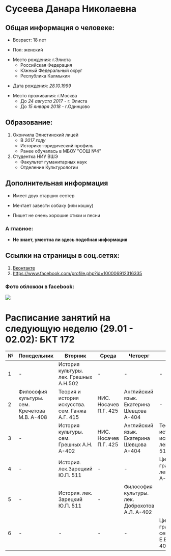 # Сусеева Данара Николаевна
## Общая информация о человеке:
+ Возраст: 18 лет
- Пол: женский
+ Место рождения: г.Элиста
  * Российская Федерация
  - Южный Федеральный округ
  * Республика Калмыкия
- Дата рождения: _28.10.1999_
+ Место проживания: г.Москва
   * До _24 августа 2017_ - г. Элиста
   - До _15 января 2018_ - г.Одинцово

## Образование:
 1. Окончила Элистинский лицей
    - В _2017 году_
    * Историко-юридический профиль
    - Ранее обучалась в МБОУ "СОШ №4"
 2. Студентка НИУ ВШЭ
    * Факультет гуманитарных наук
    - Отделение Культурологии
 
 ## Дополнительная информация
 + Имеет двух старших сестер
 - Мечтает завести собаку (или кошку)
 + Пишет не очень хорошие стихи и песни
 ### А главное:
 - **Не знает, уместна ли здесь подобная информация**
 
 ## Ссылки на страницы в соц.сетях:
 1. [Вконтакте](https://vk.com/danitakanashi)
 2. https://www.facebook.com/profile.php?id=100006912316335
 
 ### Фото обложки в facebook:
 ![](https://scontent-arn2-1.xx.fbcdn.net/v/t1.0-9/22308944_1951843005056091_8618277304813705928_n.jpg?oh=d68045d8f5c6b735fbb1b6f0659ea88c&oe=5AE5FD85)
 
 # Расписание занятий на следующую неделю (29.01 - 02.02): БКТ 172
№|Понедельник|Вторник|Среда|Четверг|Пятница
--|--|---|---|---|---
|1|-|История культуры. лек. Грешных А.Н.502|-|-|-|
|2|Философия культуры. сем. Кречетова М.В. А-408|Теория и история искусства. сем. Ганжа А.Г. 415|НИС. Носачев П.Г. 425|Английский язык. Екатерина Шевцова А-404|-|
|3|-|История культуры. сем. Грешных А.Н. А-402|НИС. Носачев П.Г. 425|Английский язык. Екатерина Шевцова А-404|Теория и история искусства. лек.Ганжа А.Г. 512|
|4|-|История. лек.Зарецкий Ю.П. 511|-|-|Цифровая грамотность. лек. Мороз Г.А. А-401|
|5|-|История. лек. Зарецкий Ю.П. 511|-|Философия культуры. лек. Доброхотов А.Л. А-402|
|6|-|-|-|-|Цифровая грамотность. сем. Востокова Е.В. 401(комп.класс)|

 
  
 
 


